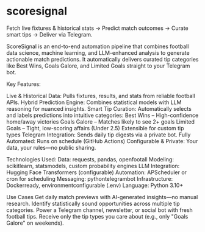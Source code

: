 # scoresignal
Fetch live fixtures & historical stats → Predict match outcomes → Curate smart tips → Deliver via Telegram.

ScoreSignal is an end-to-end automation pipeline that combines football data science, machine learning, and LLM-enhanced analysis to generate actionable match predictions. It automatically delivers curated tip categories like Best Wins, Goals Galore, and Limited Goals straight to your Telegram bot.

Key Features:

Live & Historical Data: Pulls fixtures, results, and stats from reliable football APIs.
Hybrid Prediction Engine: Combines statistical models with LLM reasoning for nuanced insights.
Smart Tip Curation: Automatically selects and labels predictions into intuitive categories:
Best Wins – High-confidence home/away victories
Goals Galore – Matches likely to see 2+ goals
Limited Goals – Tight, low-scoring affairs (Under 2.5)
Extensible for custom tip types
Telegram Integration: Sends daily tip digests via a private bot.
Fully Automated: Runs on schedule (GitHub Actions)
Configurable & Private: Your data, your rules—no public sharing.

Technologies Used:
Data: requests, pandas, openfootall
Modeling: scikitlearn, statsmodels, custom probability engines
LLM Integration: Hugging Face Transformers (configurable)
Automation: APScheduler or cron for scheduling
Messaging: pythontelegrambot
Infrastructure: Dockerready, environmentconfigurable (.env)
Language: Python 3.10+
 

Use Cases
Get daily match previews with AI-generated insights—no manual research.
Identify statistically sound opportunities across multiple tip categories.
Power a Telegram channel, newsletter, or social bot with fresh football tips.
Receive only the tip types you care about (e.g., only "Goals Galore" on weekends).
